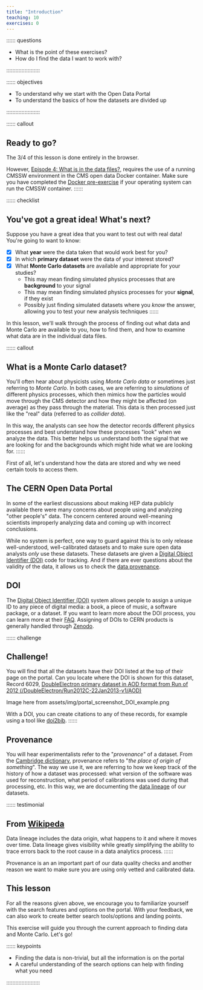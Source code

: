 ```yaml
---
title: "Introduction"
teaching: 10
exercises: 0
---
```



:::::: questions
- What is the point of these exercises?
- How do I find the data I want to work with?

::::::::::::::::::::::

:::::: objectives
- To understand why we start with the Open Data Portal
- To understand the basics of how the datasets are divided up

::::::::::::::::::::::


:::::: callout
## Ready to go?
The 3/4 of this lesson is done entirely in the browser. 
 
However, [Episode 4: What is in the data files?](https://cms-opendata-workshop.github.io/workshopwhepp-lesson-dataset-scouting/04-what-is-in-the-data/index.html), requires the use of a running CMSSW environment in the CMS open data Docker container. Make sure you have completed the [Docker pre-exercise](https://cms-opendata-workshop.github.io/workshopwhepp-lesson-docker/) if your operating system can run the CMSSW container.
::::::


:::::: checklist
## You've got a great idea! What's next?
Suppose you have a great idea that you want to test out with real data! You're going to want
to know:
-[x] What **year** were the data taken that would work best for you?
-[x] In which **primary dataset** were the data of your interest stored?
-[x] What **Monte Carlo datasets** are available and appropriate for your studies?
    - This may mean finding simulated physics processes that are **background** to your signal
    - This may mean finding simulated physics processes for your **signal**, if they exist
    - Possibly just finding simulated datasets where you *know* the answer, allowing you to test your new analysis techniques
:::::: 


In this lesson, we'll walk through the process of finding out what data and 
Monte Carlo are available to you, how to find them, and how to examine what 
data are in the individual data files. 

:::::: callout
## What is a Monte Carlo dataset?
You'll often hear about physicists using *Monte Carlo data* or sometimes just referring to
*Monte Carlo*. In both cases, we are referring to *simulations* of different physics processes, 
which then mimics how the particles would move through the CMS detector and how they
might be affected (on average) as they pass through the material. This data is then 
processed just like the "real" data (referred to as *collider data*). 

In this way, the analysts can see how the detector records different physics processes
and best understand how these processes "look" when we analyze the data. This better
helps us understand both the signal that we are looking for and the backgrounds
which might hide what we are looking for. 
:::::: 


First of all, let's understand how the data are stored and why we need certain
tools to access them. 


## The CERN Open Data Portal

In some of the earliest discussions about making HEP data publicly available there were many concerns about 
people using and analyzing "other people's" data. The concern centered around well-meaning scientists improperly 
analyzing data and coming up with incorrect conclusions. 

While no system is perfect, one way to guard against this is to only release well-understood, well-calibrated 
datasets and to make sure open data analysts *only* use these datasets. These datasets are given
a [Digital Object Identifier (DOI)](https://www.doi.org/) code for tracking. And if there
are ever questions about the validity of the data, it allows us to check the 
[data provenance](https://en.wikipedia.org/wiki/Data_lineage#:~:text=Data%20provenance%20refers%20to%20records,the%20data%20and%20its%20origins.).

## DOI

The [Digital Object Identifier (DOI)](https://www.doi.org/) system allows people to assign a unique
ID to any piece of digital media: a book, a piece of music, a software package, or a dataset. If you want to learn
more about the DOI process, you can learn more at their [FAQ](https://www.doi.org/faq.html). Assigning
of DOIs to CERN products is generally handled through [Zenodo](https://zenodo.org/). 

:::::: challenge
## Challenge!
You will find that all the datasets have their DOI listed at the top of their page on the portal. 
Can you locate where the DOI is shown for this dataset, Record 6029,
[DoubleElectron primary dataset in AOD format from Run of 2012 (/DoubleElectron/Run2012C-22Jan2013-v1/AOD)](http://opendata.cern.ch/record/6029)

Image here from assets/img/portal_screenshot_DOI_example.png

With a DOI, you can create citations to any of these records, for example using a tool like [doi2bib](https://www.doi2bib.org).
:::::: 

## Provenance

You will hear experimentalists refer to the "*provenance*" of a dataset. From the 
[Cambridge dictionary](https://dictionary.cambridge.org/us/dictionary/english/provenance), provenance
refers to "*the place of origin of something*". 
The way we use it, we are referring to how we keep track of the history of how a dataset was 
processed: what version of the software was used for reconstruction, what period of calibrations
was used during that processing, etc. In this way, we are documenting the 
[data lineage](https://en.wikipedia.org/wiki/Data_lineage#:~:text=Data%20provenance%20refers%20to%20records,the%20data%20and%20its%20origins.)
of our datasets. 

:::::: testimonial
## From [Wikipeda](https://en.wikipedia.org/wiki/Data_lineage#:~:text=Data%20provenance%20refers%20to%20records,the%20data%20and%20its%20origins.)
Data lineage includes the data origin, what happens to it and where it moves over time.
Data lineage gives visibility while greatly simplifying the ability to trace errors back to the root cause in a data analytics process.
:::::: 

Provenance is an an important part of our data quality checks
and another reason we want to make sure you are using only vetted and calibrated data. 


## This lesson

For all the reasons given above, we encourage you to familiarize yourself with the search features and options
on the portal. With your feedback, we can also work to create better search tools/options and landing
points. 

This exercise will guide you through the current approach to finding data and Monte Carlo. Let's go!

:::::: keypoints
- Finding the data is non-trivial, but all the information is on the portal
- A careful understanding of the search options can help with finding what you need

::::::::::::::::::::::